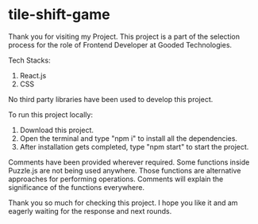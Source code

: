 # tile-shift-game
Thank you for visiting my Project. This project is a part of the selection process for the role of Frontend Developer at Gooded Technologies.

Tech Stacks:
1. React.js
2. CSS

No third party libraries have been used to develop this project.

To run this project locally:
1. Download this project.
2. Open the terminal and type "npm i" to install all the dependencies.
3. After installation gets completed, type "npm start" to start the project.

Comments have been provided wherever required. Some functions inside Puzzle.js are not being used anywhere. Those functions are alternative approaches for performing operations. Comments will explain the significance of the functions everywhere.

Thank you so much for checking this project. I hope you like it and am eagerly waiting for the response and next rounds.
